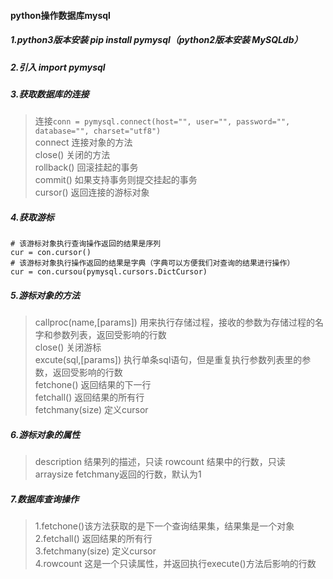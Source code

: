 #### python操作数据库mysql

##### 1.python3版本安装 pip install pymysql（python2版本安装 MySQLdb）
##### 2.引入 import pymysql
##### 3.获取数据库的连接
> 连接`conn = pymysql.connect(host="", user="", password="", database="", charset="utf8")`     
> connect 连接对象的方法   
> close() 关闭的方法                           
> rollback() 回滚挂起的事务  
> commit() 如果支持事务则提交挂起的事务     
> cursor() 返回连接的游标对象

##### 4.获取游标
```
# 该游标对象执行查询操作返回的结果是序列
cur = con.cursor()
# 该游标对象执行操作返回的结果是字典（字典可以方便我们对查询的结果进行操作）
cur = con.cursou(pymysql.cursors.DictCursor)
```
##### 5.游标对象的方法
> callproc(name,[params]) 用来执行存储过程，接收的参数为存储过程的名字和参数列表，返回受影响的行数  
> close() 关闭游标  
> excute(sql,[params]) 执行单条sql语句，但是重复执行参数列表里的参数，返回受影响的行数    
> fetchone() 返回结果的下一行   
> fetchall() 返回结果的所有行   
> fetchmany(size) 定义cursor  

##### 6.游标对象的属性
> description 结果列的描述，只读
> rowcount 结果中的行数，只读
> arraysize fetchmany返回的行数，默认为1

##### 7.数据库查询操作
> 1.fetchone()该方法获取的是下一个查询结果集，结果集是一个对象  
> 2.fetchall() 返回结果的所有行   
> 3.fetchmany(size) 定义cursor    
> 4.rowcount 这是一个只读属性，并返回执行execute()方法后影响的行数


